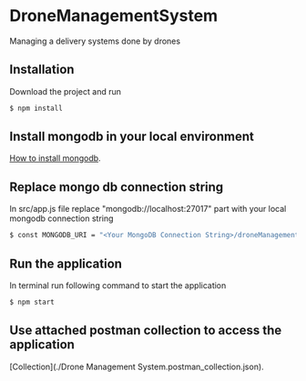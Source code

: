 # DroneManagementSystem
Managing a delivery systems done by drones

## Installation

Download the project and run 

```bash
$ npm install
```

## Install mongodb in your local environment

[How to install mongodb](https://www.mongodb.com/docs/manual/administration/install-community/).

## Replace mongo db connection string

In src/app.js file replace "mongodb://localhost:27017" part with your local mongodb connection string

```bash
$ const MONGODB_URI = "<Your MongoDB Connection String>/droneManagement";
```

## Run the application

In terminal run following command to start the application

```bash
$ npm start
```

## Use attached postman collection to access the application

[Collection](./Drone Management System.postman_collection.json).
